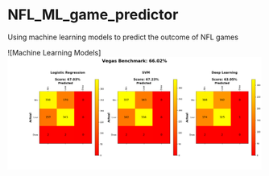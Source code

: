 # NFL_ML_game_predictor

Using machine learning models to predict the outcome of NFL games

![Machine Learning Models]<img src='images/comparison.png'>
